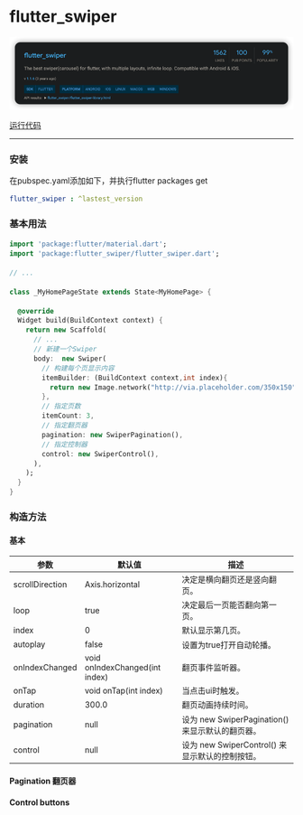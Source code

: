 # flutter_swiper

![img.png](img/rf12su.png)

[运行代码](code/flutter_swiper.dart)

***

### 安装

在pubspec.yaml添加如下，并执行flutter packages get

``` yaml
flutter_swiper : ^lastest_version
```

### 基本用法

``` dart
import 'package:flutter/material.dart';
import 'package:flutter_swiper/flutter_swiper.dart';

// ...

class _MyHomePageState extends State<MyHomePage> {

  @override
  Widget build(BuildContext context) {
    return new Scaffold(
      // ...
      // 新建一个Swiper
      body:  new Swiper(
        // 构建每个页显示内容
        itemBuilder: (BuildContext context,int index){
          return new Image.network("http://via.placeholder.com/350x150",fit: BoxFit.fill,);
        },
        // 指定页数
        itemCount: 3,
        // 指定翻页器
        pagination: new SwiperPagination(),
        // 指定控制器
        control: new SwiperControl(),
      ),
    );
  }
}
```

### 构造方法

#### 基本
| 参数              | 默认值                            | 描述                                   |
|-----------------|--------------------------------|--------------------------------------|
| scrollDirection | Axis.horizontal                | 决定是横向翻页还是竖向翻页。                       |
| loop            | true                           | 决定最后一页能否翻向第一页。                       |
| index           | 0                              | 默认显示第几页。                             |
| autoplay        | false                          | 设置为true打开自动轮播。                       |
| onIndexChanged  | void onIndexChanged(int index) | 翻页事件监听器。                             |
| onTap           | void onTap(int index)          | 当点击ui时触发。                            |
| duration        | 300.0                          | 翻页动画持续时间。                            |
| pagination      | null                           | 设为 new SwiperPagination() 来显示默认的翻页器。 |
| control         | null                           | 设为 new SwiperControl() 来显示默认的控制按钮。   |

#### Pagination 翻页器


#### Control buttons
